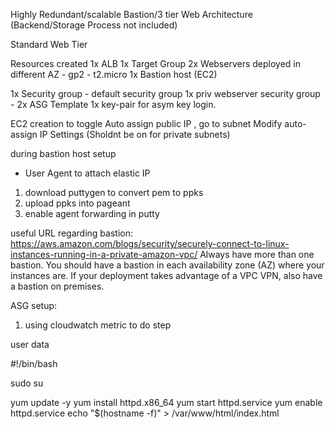 Highly Redundant/scalable Bastion/3 tier Web Architecture (Backend/Storage Process not included)

Standard Web Tier

Resources created
1x ALB 
1x Target Group
2x Webservers deployed in different AZ
	- gp2
	- t2.micro
1x Bastion host (EC2)

1x Security group
	- default security group
1x priv webserver security group
	- 
2x ASG Template
1x key-pair for asym key login.

EC2 creation
to toggle Auto assign public IP , go to subnet  Modify auto-assign IP Settings (Sholdnt be on for private subnets)

during bastion host setup
- User Agent to attach elastic IP
1) download puttygen to convert pem to ppks
2) upload ppks into pageant 
3) enable agent forwarding in putty

useful URL regarding bastion: https://aws.amazon.com/blogs/security/securely-connect-to-linux-instances-running-in-a-private-amazon-vpc/
Always have more than one bastion. You should have a bastion in each availability zone (AZ) where your instances are. 
If your deployment takes advantage of a VPC VPN, also have a bastion on premises.

ASG setup:
1) using cloudwatch metric to do step

user data

#!/bin/bash

sudo su

yum update -y
yum install httpd.x86_64
yum start httpd.service
yum enable httpd.service
echo "$(hostname -f)"  > /var/www/html/index.html
